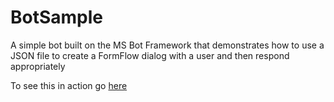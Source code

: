 # BotSample

A simple bot built on the MS Bot Framework that demonstrates how to use a JSON file to create a FormFlow dialog with a user and then respond appropriately

To see this in action go [here](http://botsample20160706030048.azurewebsites.net/)

